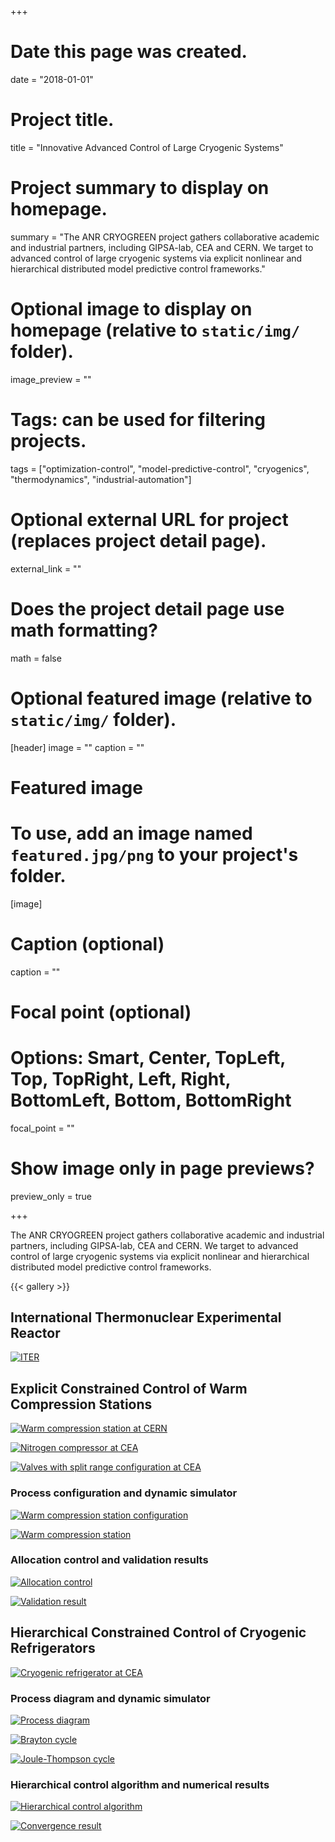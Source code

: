 +++
# Date this page was created.
date = "2018-01-01"

# Project title.
title = "Innovative Advanced Control of Large Cryogenic Systems"

# Project summary to display on homepage.
summary = "The ANR CRYOGREEN project gathers collaborative academic and industrial partners, including GIPSA-lab, CEA and CERN. We target to advanced control of large cryogenic systems via explicit nonlinear and hierarchical distributed model predictive control frameworks."

# Optional image to display on homepage (relative to `static/img/` folder).
image_preview = ""

# Tags: can be used for filtering projects.
tags = ["optimization-control", "model-predictive-control", "cryogenics", "thermodynamics", "industrial-automation"]

# Optional external URL for project (replaces project detail page).
external_link = ""

# Does the project detail page use math formatting?
math = false

# Optional featured image (relative to `static/img/` folder).
[header]
image = ""
caption = ""

# Featured image
# To use, add an image named `featured.jpg/png` to your project's folder. 
[image]
  # Caption (optional)
  caption = ""

  # Focal point (optional)
  # Options: Smart, Center, TopLeft, Top, TopRight, Left, Right, BottomLeft, Bottom, BottomRight
  focal_point = ""

  # Show image only in page previews?
  preview_only = true

+++

The ANR CRYOGREEN project gathers collaborative academic and industrial partners, including GIPSA-lab, CEA and CERN. We target to advanced control of large cryogenic systems via explicit nonlinear and hierarchical distributed model predictive control frameworks.

{{< gallery >}}

## International Thermonuclear Experimental Reactor

[![ITER](iter.png)](iter.png)

## Explicit Constrained Control of Warm Compression Stations

[![Warm compression station at CERN](cern_wcs18kw.png)](cern_wcs18kw.png)

[![Nitrogen compressor at CEA](nc1.png)](nc1.png)

[![Valves with split range configuration at CEA](valve_split_range.png)](valve_split_range.png)

### Process configuration and dynamic simulator

[![Warm compression station configuration](wcs-config.png)](wcs-config.png)

[![Warm compression station](wcs-simulator.png)](wcs-simulator.png)

### Allocation control and validation results

[![Allocation control](wcs-allocation.png)](wcs-allocation.png)

[![Validation result](wcs-valid.png)](wcs-valid.png)

## Hierarchical Constrained Control of Cryogenic Refrigerators

[![Cryogenic refrigerator at CEA](400W.png)](400W.png)

### Process diagram and dynamic simulator

[![Process diagram](process-diagram.png)](process-diagram.png)

[![Brayton cycle](br-simulator.png)](br-simulator.png)

[![Joule-Thompson cycle](jt-simulator.png)](jt-simulator.png)

### Hierarchical control algorithm and numerical results

[![Hierarchical control algorithm](hdmpc-algo.png)](hdmpc-algo.png)

[![Convergence result](aa-convergence.png)](aa-convergence.png)

